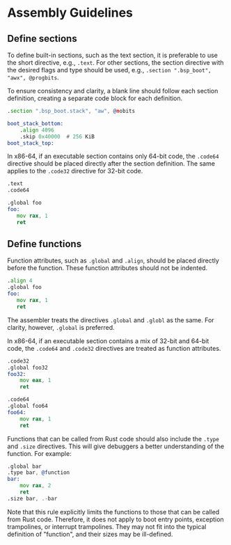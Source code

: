 # Assembly Guidelines

## Define sections

To define built-in sections, such as the text section,
it is preferable to use the short directive, e.g., `.text`.
For other sections,
the section directive with the desired flags and type should be used,
e.g., `.section ".bsp_boot", "awx", @progbits`.

To ensure consistency and clarity,
a blank line should follow each section definition,
creating a separate code block for each definition.
```asm
.section ".bsp_boot.stack", "aw", @nobits

boot_stack_bottom:
    .align 4096
    .skip 0x40000  # 256 KiB
boot_stack_top:
```

In x86-64, if an executable section contains only 64-bit code,
the `.code64` directive should be placed directly after the section definition.
The same applies to the `.code32` directive for 32-bit code.
```asm
.text
.code64

.global foo
foo:
   mov rax, 1
   ret
```

## Define functions

Function attributes, such as `.global` and `.align`,
should be placed directly before the function.
These function attributes should not be indented.
```asm
.align 4
.global foo
foo:
   mov rax, 1
   ret
```

The assembler treats the directives `.global` and `.globl` as the same.
For clarity, however, `.global` is preferred.

In x86-64, if an executable section contains a mix of 32-bit and 64-bit code,
the `.code64` and `.code32` directives are treated as function attributes.
```asm
.code32
.global foo32
foo32:
    mov eax, 1
    ret

.code64
.global foo64
foo64:
    mov rax, 1
    ret
```

Functions that can be called from Rust code should also
include the `.type` and `.size` directives.
This will give debuggers a better understanding of the function.
For example:
```asm
.global bar
.type bar, @function
bar:
    mov rax, 2
    ret
.size bar, .-bar
```
Note that this rule explicitly limits the functions to
those that can be called from Rust code.
Therefore, it does not apply to boot entry points,
exception trampolines, or interrupt trampolines.
They may not fit into the typical definition of "function",
and their sizes may be ill-defined.
